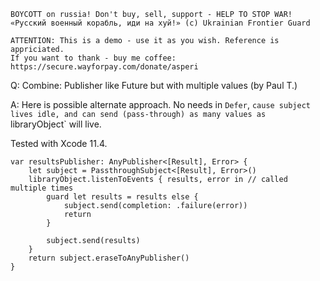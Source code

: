 ```
BOYCOTT on russia! Don't buy, sell, support - HELP TO STOP WAR!
«Русский военный корабль, иди на хуй!» (c) Ukrainian Frontier Guard

ATTENTION: This is a demo - use it as you wish. Reference is appriciated.
If you want to thank - buy me coffee: https://secure.wayforpay.com/donate/asperi
```

Q: Combine: Publisher like Future but with multiple values (by Paul T.)

A: Here is possible alternate approach. No needs in `Defer`, `cause subject lives idle, and can send (pass-through) as many values as `libraryObject` will live.

Tested with Xcode 11.4.

```
var resultsPublisher: AnyPublisher<[Result], Error> {
    let subject = PassthroughSubject<[Result], Error>()
    libraryObject.listenToEvents { results, error in // called multiple times
        guard let results = results else {
            subject.send(completion: .failure(error))
            return
        }

        subject.send(results)
    }
    return subject.eraseToAnyPublisher()
}
```
